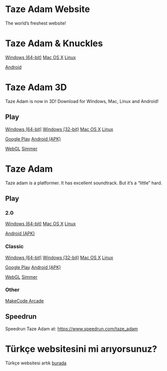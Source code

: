 # Taze Adam Website

The world’s freshest website!

# Taze Adam & Knuckles
[Windows (64-bit)](https://www.mediafire.com/file/2dqoztbevcbllfz/TAZEADAMandKnuckles.zip/file)
[Mac OS X](https://www.mediafire.com/file/952sckr3ouumb75/Taze_Adam_%2526KnucklesMac.zip/file)
[Linux](https://www.mediafire.com/file/952sckr3ouumb75/Taze_Adam_%2526KnucklesMac.zip/file)

[Android](https://www.mediafire.com/file/n6dm8pn60q2wmm1/AndroidAdamAndKnuckles.apk/file)

# Taze Adam 3D

Taze Adam is now in 3D! Download for Windows, Mac, Linux and Android!

## Play
[Windows (64-bit)](https://www.mediafire.com/file/4zayh09cdtyowsm/TazeAdam3DWindows.zip/file)
[Windows (32-bit)](https://www.mediafire.com/file/xf9tjr740n5lyf3/TazeAdam3D32Windows.zip/file)
[Mac OS X](https://www.mediafire.com/file/8j1kfs05wwa8qn9/Taze_Adam_3D.app.zip/file)
[Linux](https://www.mediafire.com/file/t441iiytcth33nt/LinuxTazeAdam.zip/file)

[Google Play](https://play.google.com/store/apps/details?id=com.SpaceChuck.TAZEADAM3D)
[Android (APK)](https://www.mediafire.com/file/oo2krmrb16otnuo/AndroidAdam3D.apk/file)

[WebGL](play/playtazeadam3d.md)
[Simmer](https://simmer.io/@SpaceChuck/taze-adam-3d)

# Taze Adam

Taze adam is a platformer. It has excellent soundtrack. But it’s a “little” hard.

## Play

### 2.0
[Windows (64-bit)](https://www.mediafire.com/file/hhj3m4hd70emg1t/TazeAdamWndows64.zip/file)
[Mac OS X](https://www.mediafire.com/file/e1mxz3hgalm329s/TazeAdamMacOS.zip/file)
[Linux](https://www.mediafire.com/file/6jx9txppk25s8vq/TazeAdamLinux.zip/file)

[Android (APK)](https://www.mediafire.com/file/isl0uwsk4ta823c/AndroidAdam.apk/file)

### Classic
[Windows (64-bit)](https://github.com/SpaceChuck/taze-adam/raw/gh-pages/TazeAdamWindowsx86_64.zip)
[Windows (32-bit)](https://github.com/SpaceChuck/taze-adam/raw/gh-pages/TazeAdamWindowsx86.zip)
[Mac OS X](https://github.com/SpaceChuck/taze-adam/raw/gh-pages/TazeAdamMacOSX.zip)
[Linux](https://www.mediafire.com/file/opcb419by2k83uf/TazeAdamLinux2D.zip/file)

[Google Play](https://play.google.com/store/apps/details?id=com.SpaceChuck.tazeadam)
[Android (APK)](https://github.com/SpaceChuck/taze-adam/raw/gh-pages/AndroidAdam.apk)

[WebGL](play/tazeadam.md)
[Simmer](https://simmer.io/@SpaceChuck/taze-adam)

### Other
[MakeCode Arcade](https://makecode.com/_PpwPU0VWuiLa)

## Speedrun

Speedrun Taze Adam at: https://www.speedrun.com/taze_adam

# Türkçe websitesini mi arıyorsunuz?
Türkçe websitesi artık [burada](https://spacechuck.github.io/taze-adam/indextr)

